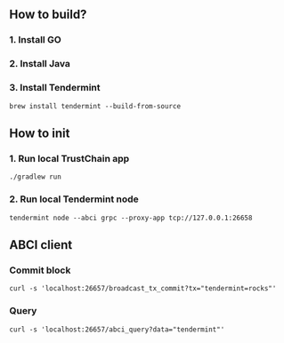 ## How to build?

### 1. Install GO

### 2. Install Java

### 3. Install Tendermint

`brew install tendermint --build-from-source`

## How to init

### 1. Run local TrustChain app

`./gradlew run`

### 2. Run local Tendermint node

`tendermint node --abci grpc --proxy-app tcp://127.0.0.1:26658`

## ABCI client

### Commit block

`curl -s 'localhost:26657/broadcast_tx_commit?tx="tendermint=rocks"'`

### Query

`curl -s 'localhost:26657/abci_query?data="tendermint"'`